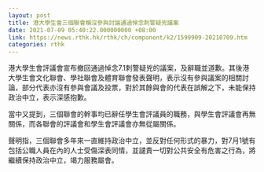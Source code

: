 ```yaml
---
layout: post
title: 港大學生會三個聯會稱沒參與討論通過悼念刺警疑兇議案
date: 2021-07-09 05:40:22.000000000 +08:00
link: https://news.rthk.hk/rthk/ch/component/k2/1599909-20210709.htm
categories: rthk
---
```


港大學生會評議會宣布撤回通過悼念7.1刺警疑兇的議案，及辭職並道歉。其後港大學生會文化聯會、學社聯會及體育聯會發表聲明，表示沒有參與議案的相關討論，部分代表亦沒有參與會議及投票，對於其餘與會的代表在誤解之下，未能保持政治中立，表示深感抱歉。

當中又提到，三個聯會的幹事均已辭任學生會評議員的職務，與學生會評議會再無關係，而各聯會的評議會和學生會評議會亦無從屬關係。

聲明指，三個聯會多年來一直維持政治中立，並反對任何形式的暴力，對7月1號有包括公職人員在內的人士受傷深表同情，並譴責一切對公共安全有危害之行為，將繼續保持政治中立，竭力服務屬會。

